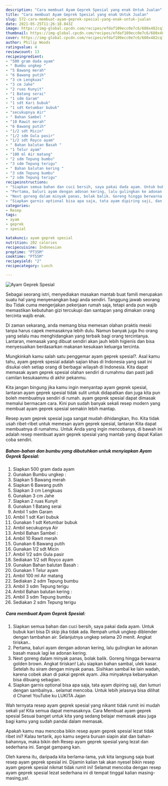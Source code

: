 ```yaml
---
description: "Cara membuat Ayam Geprek Spesial yang enak Untuk Jualan"
title: "Cara membuat Ayam Geprek Spesial yang enak Untuk Jualan"
slug: 572-cara-membuat-ayam-geprek-spesial-yang-enak-untuk-jualan
date: 2021-05-25T11:26:18.843Z
image: https://img-global.cpcdn.com/recipes/efdaf109ecc0e7c6/680x482cq70/ayam-geprek-spesial-foto-resep-utama.jpg
thumbnail: https://img-global.cpcdn.com/recipes/efdaf109ecc0e7c6/680x482cq70/ayam-geprek-spesial-foto-resep-utama.jpg
cover: https://img-global.cpcdn.com/recipes/efdaf109ecc0e7c6/680x482cq70/ayam-geprek-spesial-foto-resep-utama.jpg
author: Philip Woods
ratingvalue: 4
reviewcount: 13
recipeingredient:
- "500 gram dada ayam"
- " Bumbu ungkep "
- "5 Bawang merah"
- "6 Bawang putih"
- "3 cm Lengkuas"
- "3 cm Jahe"
- "2 ruas Kunyit"
- "1 Batang serai"
- "1 sdm Garam"
- "1 sdt Kari bubuk"
- "1 sdt Ketumbar bubuk"
- "secukupnya Air"
- " Bahan Sambel "
- "10 Rawit merah"
- "6 Bawang putih"
- "1/2 sdt Micin"
- "1/2 sdm Gula pasir"
- "1/2 sdt Royco ayam"
- " Bahan balutan Basah "
- "1 Telur ayam"
- "100 ml Air matang"
- "2 sdm Tepung bumbu"
- "3 sdm Tepung terigu"
- " Bahan balutan kering "
- "3 sdm Tepung bumbu"
- "2 sdm Tepung terigu"
recipeinstructions:
- "Siapkan semua bahan dan cuci bersih, saya pakai dada ayam. Untuk bubuk kari bisa Di skip jika tidak ada. Rempah untuk ungkep diblender dengan tambahan air. Selanjutnya ungkep selama 20 menit. Angkat tiriskan.."
- "Pertama, baluri ayam dengan adonan kering, lalu gulingkan ke adonan basah masuk lagi ke adonan kering."
- "Next goreng dalam minyak panas, bolak balik. Goreng hingga berwarna golden brown. Angkat tiriskan! Lalu siapkan bahan sambal, ulek kasar. Setelah itu siram dengan minyak panas. Sisihkan sambal ke lain wadah, karena cobek akan di pakai geprek ayam. Jika minyaknya kebanyakan bisa dibuang sebagian."
- "Siapkan garnis optional bisa apa saja, tata ayam dipiring saji, dan lumuri dengan sambalnya.. selamat mencoba. Untuk lebih jelasnya bisa dilihat d Chanel YouTube ku LUKITA Jajan"
categories:
- Resep
tags:
- ayam
- geprek
- spesial

katakunci: ayam geprek spesial 
nutrition: 202 calories
recipecuisine: Indonesian
preptime: "PT35M"
cooktime: "PT55M"
recipeyield: "2"
recipecategory: Lunch

---
```



![Ayam Geprek Spesial](https://img-global.cpcdn.com/recipes/efdaf109ecc0e7c6/680x482cq70/ayam-geprek-spesial-foto-resep-utama.jpg)

Sebagai seorang istri, menyediakan masakan mantab buat famili merupakan suatu hal yang menyenangkan bagi anda sendiri. Tanggung jawab seorang ibu Tidak cuma mengerjakan pekerjaan rumah saja, tetapi anda pun wajib memastikan kebutuhan gizi tercukupi dan santapan yang dimakan orang tercinta wajib enak.

Di zaman  sekarang, anda memang bisa memesan olahan praktis meski tanpa harus capek memasaknya lebih dulu. Namun banyak juga lho orang yang selalu mau menghidangkan yang terbaik bagi orang tercintanya. Lantaran, memasak yang dibuat sendiri akan jauh lebih higienis dan bisa menyesuaikan berdasarkan makanan kesukaan keluarga tercinta. 



Mungkinkah kamu salah satu penggemar ayam geprek spesial?. Asal kamu tahu, ayam geprek spesial adalah sajian khas di Indonesia yang saat ini disukai oleh setiap orang di berbagai wilayah di Indonesia. Kita dapat memasak ayam geprek spesial olahan sendiri di rumahmu dan pasti jadi camilan kesukaanmu di akhir pekanmu.

Kita jangan bingung jika kamu ingin menyantap ayam geprek spesial, lantaran ayam geprek spesial tidak sulit untuk didapatkan dan juga kita pun boleh membuatnya sendiri di rumah. ayam geprek spesial dapat dimasak memalui bermacam cara. Kini pun sudah banyak sekali resep modern yang membuat ayam geprek spesial semakin lebih mantap.

Resep ayam geprek spesial juga sangat mudah dihidangkan, lho. Kita tidak usah ribet-ribet untuk memesan ayam geprek spesial, lantaran Kita dapat membuatnya di rumahmu. Untuk Anda yang ingin mencobanya, di bawah ini adalah resep membuat ayam geprek spesial yang mantab yang dapat Kalian coba sendiri.

<!--inarticleads1-->

##### Bahan-bahan dan bumbu yang dibutuhkan untuk menyiapkan Ayam Geprek Spesial:

1. Siapkan 500 gram dada ayam
1. Gunakan  Bumbu ungkep :
1. Siapkan 5 Bawang merah
1. Siapkan 6 Bawang putih
1. Siapkan 3 cm Lengkuas
1. Gunakan 3 cm Jahe
1. Siapkan 2 ruas Kunyit
1. Gunakan 1 Batang serai
1. Ambil 1 sdm Garam
1. Ambil 1 sdt Kari bubuk
1. Gunakan 1 sdt Ketumbar bubuk
1. Ambil secukupnya Air
1. Ambil  Bahan Sambel :
1. Ambil 10 Rawit merah
1. Gunakan 6 Bawang putih
1. Gunakan 1/2 sdt Micin
1. Ambil 1/2 sdm Gula pasir
1. Sediakan 1/2 sdt Royco ayam
1. Gunakan  Bahan balutan Basah :
1. Gunakan 1 Telur ayam
1. Ambil 100 ml Air matang
1. Sediakan 2 sdm Tepung bumbu
1. Ambil 3 sdm Tepung terigu
1. Ambil  Bahan balutan kering :
1. Ambil 3 sdm Tepung bumbu
1. Sediakan 2 sdm Tepung terigu




<!--inarticleads2-->

##### Cara membuat Ayam Geprek Spesial:

1. Siapkan semua bahan dan cuci bersih, saya pakai dada ayam. Untuk bubuk kari bisa Di skip jika tidak ada. Rempah untuk ungkep diblender dengan tambahan air. Selanjutnya ungkep selama 20 menit. Angkat tiriskan..
1. Pertama, baluri ayam dengan adonan kering, lalu gulingkan ke adonan basah masuk lagi ke adonan kering.
1. Next goreng dalam minyak panas, bolak balik. Goreng hingga berwarna golden brown. Angkat tiriskan! Lalu siapkan bahan sambal, ulek kasar. Setelah itu siram dengan minyak panas. Sisihkan sambal ke lain wadah, karena cobek akan di pakai geprek ayam. Jika minyaknya kebanyakan bisa dibuang sebagian.
1. Siapkan garnis optional bisa apa saja, tata ayam dipiring saji, dan lumuri dengan sambalnya.. selamat mencoba. Untuk lebih jelasnya bisa dilihat d Chanel YouTube ku LUKITA Jajan




Wah ternyata resep ayam geprek spesial yang nikamt tidak rumit ini mudah sekali ya! Kita semua dapat memasaknya. Cara Membuat ayam geprek spesial Sesuai banget untuk kita yang sedang belajar memasak atau juga bagi kamu yang sudah pandai dalam memasak.

Apakah kamu mau mencoba bikin resep ayam geprek spesial lezat tidak ribet ini? Kalau tertarik, ayo kamu segera buruan siapin alat dan bahan-bahannya, maka bikin deh Resep ayam geprek spesial yang lezat dan sederhana ini. Sangat gampang kan. 

Oleh karena itu, daripada kita berlama-lama, yuk kita langsung saja buat resep ayam geprek spesial ini. Dijamin kalian tak akan nyesel bikin resep ayam geprek spesial nikmat tidak rumit ini! Selamat mencoba dengan resep ayam geprek spesial lezat sederhana ini di tempat tinggal kalian masing-masing,ya!.

